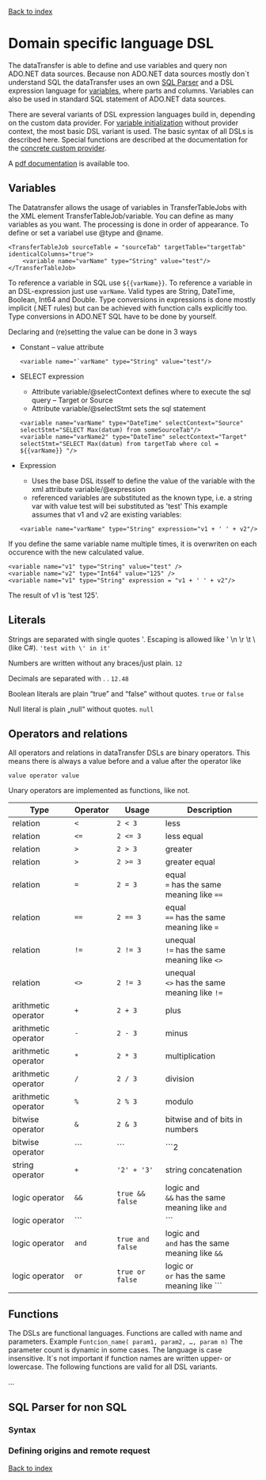 ﻿[Back to index](docIndex.md)
# Domain specific language DSL

The dataTransfer is able to define and use variables and query non ADO.NET data sources. 
Because non ADO.NET data sources mostly don´t understand SQL the dataTransfer uses an own [SQL Parser](DSL.md#SQL-Parser-for-non-SQL) and a DSL expression language for [variables](DSL.md#Variables), where parts and columns.
Variables can also be used in standard SQL statement of ADO.NET data sources.

There are several variants of DSL expression languages build in, depending on the custom data provider. For [variable initialization](DSL.md#Variables) without provider context, the most basic DSL variant is used.
The basic syntax of all DSLs is described here. Special functions are described at the documentation for the [concrete custom provider](DataSourceHelpTutorials.md#non-ADO/custom-transfers).

A [pdf documentation](en/Domain%20specific%20language%20definition.pdf) is available too.

## Variables

The Datatransfer allows the usage of variables in TransferTableJobs with the XML element TransferTableJob/variable.
You can define as many variables as you want. The processing is done in order of appearance.
To define or set a variabel use @type and @name.

```
<TransferTableJob sourceTable = "sourceTab" targetTable="targetTab" identicalColumns="true">
	<variable name="varName" type="String" value="test"/>
</TransferTableJob>
```

To reference a variable in SQL use ```${{varName}}```.
To reference a variable in an DSL-expression just use ```varName```.
Valid types are String, DateTime, Boolean, Int64 and Double.
Type conversions in expressions is done mostly implicit (.NET rules) but can be achieved with function calls explicitly too.
Type conversions in ADO.NET SQL have to be done by yourself.

Declaring and (re)setting the value can be done in 3 ways
- Constant – value attribute
  ``` 
  <variable name="`varName" type="String" value="test"/> 
  ```

- SELECT expression
  - Attribute variable/@selectContext defines where to execute the sql query – Target or Source
  - Attribute variable/@selectStmt sets the sql statement
  ```
  <variable name="varName" type="DateTime" selectContext="Source" selectStmt="SELECT Max(datum) from someSourceTab"/>
  <variable name="varName2" type="DateTime" selectContext="Target" selectStmt="SELECT Max(datum) from targetTab where col = ${{varName}} "/>
  ```
- Expression
  - Uses the base DSL itsself to define the value of the variable with the xml attribute variable/@expression
  - referenced variables are substituted as the known type, i.e. a string var with value test will bei substituted as 'test'
  This example assumes that v1 and v2 are existing variables:
  ```
  <variable name="varName" type="String" expression="v1 + ' ' + v2"/>
  ``` 
  

If you define the same variable name multiple times, it is overwriten on each occurence with the new calculated value.
```
<variable name="v1" type="String" value="test" />
<variable name="v2" type="Int64" value="125" />
<variable name="v1" type="String" expression = "v1 + ' ' + v2"/>
```
The result of v1 is 'test 125'.

## Literals

Strings are separated with single quotes '. Escaping is allowed like \' \n \r \t \\ (like C#). 
```'test with \' in it'```

Numbers are written without any braces/just plain.
```12```

Decimals are separated with . .
```12.48```

Boolean literals are plain “true” and “false” without quotes.
```true``` or ```false```

Null literal is plain „null“ without quotes.
```null```

## Operators and relations

All operators and relations in dataTransfer DSLs are binary operators. This means there is always a value before and a value after the operator like

```value operator value```

Unary operators are implemented as functions, like not.


| Type          | Operator  | Usage       | Description |
| ------------- | ----- | -------------|----------------|
| relation | ```<``` | ```2 < 3``` | less |
| relation | ```<=``` | ```2 <= 3``` | less equal |
| relation | ```>``` | ```2 > 3``` | greater |
| relation | ```>``` | ```2 >= 3``` | greater equal |
| relation | ```=``` | ```2 = 3``` | equal <br/> ```=``` has the same meaning like ```==``` |
| relation | ```==``` | ```2 == 3``` | equal <br> ```==``` has the same meaning like ```=```|
| relation | ```!=``` | ```2 != 3``` | unequal <br> ```!=``` has the same meaning like ```<>``` |
| relation | ```<>``` | ```2 != 3``` | unequal <br> ```<>``` has the same meaning like ```!=``` |
| arithmetic operator | ```+``` | ```2 + 3``` | plus |
| arithmetic operator | ```-``` | ```2 - 3``` | minus |
| arithmetic operator| ```*``` | ```2 * 3``` | multiplication |
| arithmetic operator| ```/``` | ```2 / 3``` | division |
| arithmetic operator| ```%``` | ```2 % 3``` | modulo |
| bitwise operator| ```&``` | ```2 & 3``` | bitwise and of bits in numbers |
| bitwise operator| ```|``` | ```2 | 3``` | bitwise or of bits in numbers |
| string operator| ```+``` | ```'2' + '3'``` | string concatenation |
| logic operator| ```&&``` | ```true && false``` | logic and <br/> ```&&``` has the same meaning like ```and``` |
| logic operator| ```||``` | ```true || false``` | logic or <br/> ```||``` has the same meaning like ```or``` |
| logic operator| ```and``` | ```true and false``` | logic and <br/>  ```and``` has the same meaning like ```&&```|
| logic operator| ```or``` | ```true or false``` | logic or <br/> ```or``` has the same meaning like ```||```|

## Functions

The DSLs are functional languages. Functions are called with name and parameters. Example
```Funtcion_name( param1, param2, …, param n)```
The parameter count is dynamic in some cases.
The language is case insensitive. It´s not important if function names are written upper- or lowercase.
The following functions are valid for all DSL variants.

...

## SQL Parser for non SQL

### Syntax

### Defining origins and remote request

[Back to index](docIndex.md)